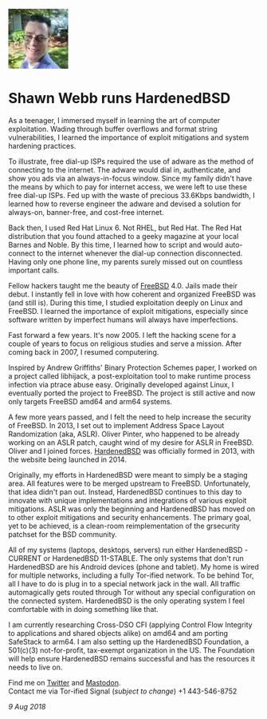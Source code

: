 <p><a href="/" alt="avatar" title="home page"><img src="lattera.jpeg" class="w3"></a></p>

# Shawn Webb runs HardenedBSD

As a teenager, I immersed myself in learning the art of computer
exploitation. Wading through buffer overflows and format string
vulnerabilities, I learned the importance of exploit mitigations
and system hardening practices.

To illustrate, free dial-up ISPs required the use of adware as the
method of connecting to the internet. The adware would dial in,
authenticate, and show you ads via an always-in-focus window. Since
my family didn't have the means by which to pay for internet access,
we were left to use these free dial-up ISPs. Fed up with the waste
of precious 33.6Kbps bandwidth, I learned how to reverse engineer
the adware and devised a solution for always-on, banner-free, and
cost-free internet.

Back then, I used Red Hat Linux 6. Not RHEL, but Red Hat. The Red
Hat distribution that you found attached to a geeky magazine at
your local Barnes and Noble. By this time, I learned how to script
and would auto-connect to the internet whenever the dial-up connection
disconnected. Having only one phone line, my parents surely missed
out on countless important calls.

Fellow hackers taught me the beauty of [FreeBSD] 4.0. Jails made
their debut. I instantly fell in love with how coherent and organized
FreeBSD was (and still is). During this time, I studied exploitation
deeply on Linux and FreeBSD. I learned the importance of exploit
mitigations, especially since software written by imperfect humans
will always have imperfections.

Fast forward a few years. It's now 2005. I left the hacking scene
for a couple of years to focus on religious studies and serve a
mission.  After coming back in 2007, I resumed computering.

Inspired by Andrew Griffiths' Binary Protection Schemes paper, I
worked on a project called libhijack, a post-exploitation tool to
make runtime process infection via ptrace abuse easy. Originally
developed against Linux, I eventually ported the project to FreeBSD.
The project is still active and now only targets FreeBSD amd64 and
arm64 systems.

A few more years passed, and I felt the need to help increase the
security of FreeBSD. In 2013, I set out to implement Address Space
Layout Randomization (aka, ASLR). Oliver Pinter, who happened to
be already working on an ASLR patch, caught wind of my desire for
ASLR in FreeBSD. Oliver and I joined forces. [HardenedBSD] was
officially formed in 2013, with the website being launched in 2014.

Originally, my efforts in HardenedBSD were meant to simply be a
staging area. All features were to be merged upstream to FreeBSD.
Unfortunately, that idea didn't pan out. Instead, HardenedBSD
continues to this day to innovate with unique implementations and
integrations of various exploit mitigations. ASLR was only the
beginning and HardenedBSD has moved on to other exploit mitigations
and security enhancements. The primary goal, yet to be achieved,
is a clean-room reimplementation of the grsecurity patchset for the
BSD community.

All of my systems (laptops, desktops, servers) run either HardenedBSD
-CURRENT or HardenedBSD 11-STABLE. The only systems that don't run
HardenedBSD are his Android devices (phone and tablet). My home is
wired for multiple networks, including a fully Tor-ified network.
To be behind Tor, all I have to do is plug in to a special network
jack in the wall. All traffic automagically gets routed through Tor
without any special configuration on the connected system.  HardenedBSD
is the only operating system I feel comfortable with in doing
something like that.

I am currently researching Cross-DSO CFI (applying Control Flow
Integrity to applications and shared objects alike) on amd64 and
am porting SafeStack to arm64. I am also setting up the HardenedBSD
Foundation, a 501(c)(3) not-for-profit, tax-exempt organization in
the US. The Foundation will help ensure HardenedBSD remains successful
and has the resources it needs to live on.

Find me on 
[Twitter](https://twitter.com/lattera) and
[Mastodon](https://bsd.network/@lattera).<br>
Contact me via Tor-ified Signal (_subject to change_) +1&nbsp;443-546-8752

_9 Aug 2018_

[HardenedBSD]: https://www.hardenedbsd.org/
[FreeBSD]: https://www.freebsd.org/

